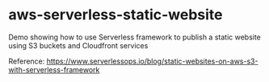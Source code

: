 # aws-serverless-static-website

Demo showing how to use Serverless framework to publish a static website using S3 buckets and Cloudfront services

Reference: https://www.serverlessops.io/blog/static-websites-on-aws-s3-with-serverless-framework


